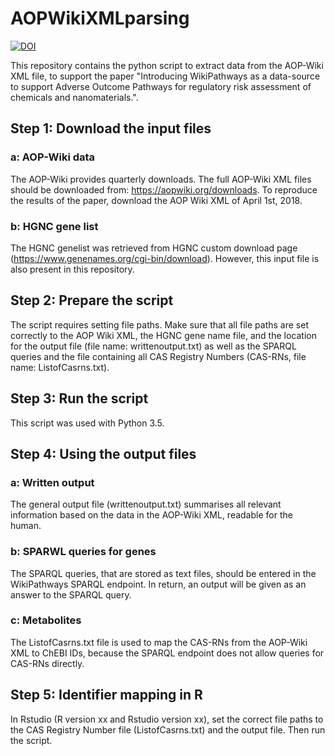 # AOPWikiXMLparsing
[![DOI](https://zenodo.org/badge/139583189.svg)](https://zenodo.org/badge/latestdoi/139583189)

This repository contains the python script to extract data from the AOP-Wiki XML file, to support the paper "Introducing WikiPathways as a data-source to support Adverse Outcome Pathways for regulatory risk assessment of chemicals and nanomaterials.".

## Step 1: Download the input files

### a: AOP-Wiki data
The AOP-Wiki provides quarterly downloads. The full AOP-Wiki XML files should be downloaded from: https://aopwiki.org/downloads. To reproduce the results of the paper, download the AOP Wiki XML of April 1st, 2018.
### b: HGNC gene list
The HGNC genelist was retrieved from HGNC custom download page (https://www.genenames.org/cgi-bin/download). However, this input file is also present in this repository.

## Step 2: Prepare the script

The script requires setting file paths. Make sure that all file paths are set correctly to the AOP Wiki XML, the HGNC gene name file, and the location for the output file (file name: writtenoutput.txt) as well as the SPARQL queries and the file containing all CAS Registry Numbers (CAS-RNs, file name: ListofCasrns.txt).

## Step 3: Run the script

This script was used with Python 3.5.

## Step 4: Using the output files

### a: Written output
The general output file (writtenoutput.txt) summarises all relevant information based on the data in the AOP-Wiki XML, readable for the human. 
### b: SPARWL queries for genes
The SPARQL queries, that are stored as text files, should be entered in the WikiPathways SPARQL endpoint. In return, an output will be given as an answer to the SPARQL query.
### c: Metabolites
The ListofCasrns.txt file is used to map the CAS-RNs from the AOP-Wiki XML to ChEBI IDs, because the SPARQL endpoint does not allow queries for CAS-RNs directly.

## Step 5: Identifier mapping in R
In Rstudio (R version xx and Rstudio version xx), set the correct file paths to the CAS Registry Number file (ListofCasrns.txt) and the output file. Then run the script.

